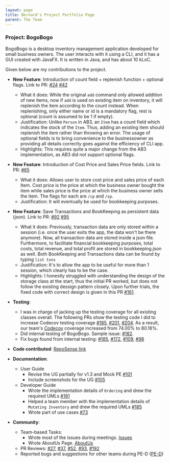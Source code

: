 ```yaml
---
layout: page 
title: Bernard's Project Portfolio Page
parent: The Team
---
```


### Project: BogoBogo

BogoBogo is a desktop inventory management application developed for small business owners. The user
interacts with it using a CLI, and it has a GUI created with JavaFX. It is written in Java, and has about 10 kLoC.

Given below are my contributions to the project.

* **New Feature**: Introduction of count field + replenish function + optional flags. Link to PR: [\#24](https://github.com/AY2122S1-CS2103-F10-2/tp/pull/24) [\#42](https://github.com/AY2122S1-CS2103-F10-2/tp/pull/42)
    * What it does: While the original `add` command only allowed addition of new items, now if `add` is used on existing item on inventory, it will replenish the item according to the count instead. When replenishing, only either name or id is a mandatory flag, rest is optional (count is assumed to be 1 if empty).
    * Justification: Unlike `Person` in AB3, an `Item` has a count field which indicates the stock of the `Item`. Thus, adding an existing item should replenish the item rather than throwing an error. The usage of optional fields is to bring convenience to the businessowner as providing all details correctly goes against the efficiency of CLI app.
    * Highlights: This requires quite a major change from the AB3 implementation, as AB3 did not support optional flags.
    
* **New Feature**: Introduction of Cost Price and Sales Price fields. Link to PR: [\#65](https://github.com/AY2122S1-CS2103-F10-2/tp/pull/65)
    * What it does: Allows user to store cost price and sales price of each Item. Cost price is the price at which the business owner bought the item while sales price is the price at which the business owner sells the item. The flags for each are `/cp` and `/sp`.
    * Justification: It will eventually be used for bookkeeping purposes.
  
* **New Feature**: Save Transactions and BookKeeping as persistent data (json). Link to PR: [\#92](https://github.com/AY2122S1-CS2103-F10-2/tp/pull/92) [\#95](https://github.com/AY2122S1-CS2103-F10-2/tp/pull/95)
    * What it does: Previously, transaction data are only stored within a session (i.e. once the user exits the app, the data won't be there anymore). Now, all transaction data are stored inside a json file. Furthermore, to facilitate financial bookkeeping purposes, total costs, total revenue, and total profit are stored in bookkeeping.json as well. Both BookKeeping and Transactions data can be found by typing `list txns`
    * Justification: It's to allow the app to be useful for more than 1 session, which clearly has to be the case.
    * Highlights: I honestly struggled with understanding the design of the storage class at the start, thus the initial PR worked, but does not follow the existing dessign pattern closely. Upon further trials, the fixed code with correct design is given in this PR [\#161](https://github.com/AY2122S1-CS2103-F10-2/tp/pull/161).

* **Testing**:
    * I was in charge of jacking up the testing coverage for all existing classes overall. The following PRs show the testing code I did to increase Codecov testing coverage [\#185](https://github.com/AY2122S1-CS2103-F10-2/tp/pull/185), [\#201](https://github.com/AY2122S1-CS2103-F10-2/tp/pull/201), [\#204](https://github.com/AY2122S1-CS2103-F10-2/tp/pull/204). As a result, our team's [Codecov](https://app.codecov.io/gh/AY2122S1-CS2103-F10-2/tp/) coverage increased from 74.00% to 80.16%.
    * Did internal testing of BogoBogo. Sample issue: [\#182](https://github.com/AY2122S1-CS2103-F10-2/tp/issues/182).
    * Fix bugs found from internal testing: [\#185](https://github.com/AY2122S1-CS2103-F10-2/tp/pull/185), [\#172](https://github.com/AY2122S1-CS2103-F10-2/tp/pull/172), [\#109](https://github.com/AY2122S1-CS2103-F10-2/tp/pull/109), [\#98](https://github.com/AY2122S1-CS2103-F10-2/tp/pull/98)

* **Code contributed**: [RepoSense link](https://nus-cs2103-ay2122s1.github.io/tp-dashboard/?search=&sort=groupTitle&sortWithin=title&timeframe=commit&mergegroup=&groupSelect=groupByRepos&breakdown=true&checkedFileTypes=docs~functional-code~test-code~other&since=2021-09-17&tabOpen=true&tabType=authorship&tabAuthor=bernarduskrishna&tabRepo=AY2122S1-CS2103-F10-2%2Ftp%5Bmaster%5D&authorshipIsMergeGroup=false&authorshipFileTypes=docs~functional-code~test-code~other&authorshipIsBinaryFileTypeChecked=false)
 
* **Documentation**:
   * User Guide
      * Revise the UG partially for v1.3 and Mock PE [\#101](https://github.com/AY2122S1-CS2103-F10-2/tp/pull/101/files)
      * Include screenshots for the UG [\#105](https://github.com/AY2122S1-CS2103-F10-2/tp/pull/105)
   * Developer Guide
      * Wrote the implementation details of `Ordering` and drew the required UMLs [\#161](https://github.com/AY2122S1-CS2103-F10-2/tp/pull/161/files)
      * Helped a team member with the implementation details of `Mutating Inventory` and drew the required UMLs [\#185](https://github.com/AY2122S1-CS2103-F10-2/tp/pull/185/files)
      * Wrote part of use cases [\#73](https://github.com/AY2122S1-CS2103-F10-2/tp/pull/73)

* **Community**:
   * Team-based Tasks:
      * Wrote most of the issues during meetings. [Issues](https://github.com/AY2122S1-CS2103-F10-2/tp/issues?q=is%3Aclosed+is%3Aissue+author%3Abernarduskrishna+)
      * Wrote AboutUs Page. [AboutUs](https://ay2122s1-cs2103-f10-2.github.io/tp/AboutUs.html)
   * PR Reviews: [\#27](https://github.com/AY2122S1-CS2103-F10-2/tp/pull/27), [\#37](https://github.com/AY2122S1-CS2103-F10-2/tp/pull/37), [\#52](https://github.com/AY2122S1-CS2103-F10-2/tp/pull/52), [\#93](https://github.com/AY2122S1-CS2103-F10-2/tp/pull/93), [\#192](https://github.com/AY2122S1-CS2103-F10-2/tp/pull/192)
   * Reported bugs and suggestions for other teams during PE-D ([PE-D](https://github.com/bernarduskrishna/ped/issues))
